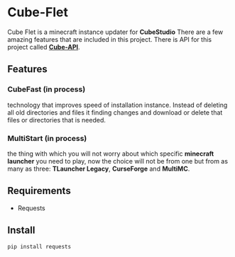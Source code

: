 # Cube-Flet
Cube Flet is a minecraft instance updater for <b>CubeStudio</b>
There are a few amazing features that are included in this project.
There is API for this project called <a href="https://github.com/fadegor05/Cube-API"><b>Cube-API</b></a>.

## Features
### CubeFast (in process)
technology that improves speed of installation instance. Instead of deleting all old directories and files it finding changes and download or delete that files or directories that is needed.
### MultiStart (in process)
the thing with which you will not worry about which specific <b>minecraft launcher</b> you need to play, now the choice will not be from one but from as many as three: <b>TLauncher Legacy</b>, <b>CurseForge</b> and <b>MultiMC</b>.

## Requirements
- Requests

## Install
```
pip install requests
```

